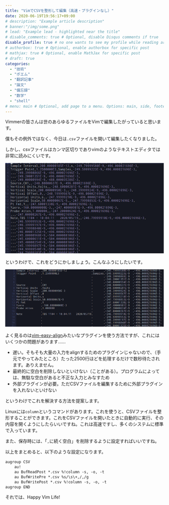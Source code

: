 ```yaml
---
title: "VimでCSVを整形して編集（高速・プラグインなし）"
date: 2020-06-19T19:56:17+09:00
# description: "Example article description"
# banner:"/img/some.png"
# lead: "Example lead - highlighted near the title"
# disable_comments: true # Optional, disable Disqus comments if true
disable_profile: true # no one wants to see my profile while reading articles
# authorbox: true # Optional, enable authorbox for specific post
# mathjax: true # Optional, enable MathJax for specific post
# draft: true
categories:
  - "技術"
  - "ポエム"
  - "翻訳記事"
  - "論文"
  - "備忘録"
  - "数学"
  - "shell"
# menu: main # Optional, add page to a menu. Options: main, side, footer
---
```


Vimmerの皆さんは世のあらゆるファイルをVimで編集したがっていると思います。

僕もその例外ではなく、今日は`.csv`ファイルを開いて編集したくなりました。

しかし、csvファイルはカンマ区切りでありvimのようなテキストエディタでは非常に読みにくいです。

![よく見る地獄](./2020-06-19-195849_3840x1080_scrot.png)

というわけで、これをどうにかしましょう。こんなふうにしたいです。

![読みやすい〜〜〜](./2020-06-19-195858_3840x1080_scrot.png)

よく見るのは[vim-easy-align](https://github.com/junegunn/vim-easy-align)みたいなプラグインを使う方法ですが、これにはいくつかの問題があります……

* 遅い。そもそも大量の入力をalignするためのプラグインじゃないので、（手元でやってみたところ）たった2500行ほどを処理するだけで数秒待たされます。ありえません。
* 最終的に空白を削除しないといけない（ことがある）。プログラムによっては、無駄な空白があると不正な入力とみなすため
* 外部プラグインが必要。ただCSVファイルを編集するために外部プラグインを入れないといけない

というわけでこれを解決する方法を提案します。

Linuxには`column`というコマンドがあります。これを使うと、CSVファイルを整形することができます。これをCSVファイルを開いたときに自動的に実行、その内容を開くようにしたらいいですね。これは高速ですし、多くのシステムに標準で入っています。

また、保存時には、「`,`に続く空白」を削除するように設定すればいいですね。

以上をまとめると、以下のような設定になります。

```.vimrc
augroup CSV
    au!
    au BufReadPost *.csv %!column -s, -o, -t
    au BufWritePre *.csv %s/\s\+,/,/g
    au BufWritePost *.csv %!column -s, -o, -t
augroup END
```

それでは、Happy Vim Life!

